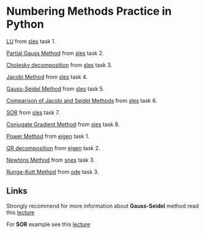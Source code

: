 # Numbering Methods Practice in Python


[LU](https://github.com/mrcracken/numbering-methods/blob/master/LU.py) from [sles](https://slemeshevsky.github.io/num-mmf/sles/html/._sles-FlatUI003.html#sles:sles-tasks:piv) task 1.<br>

[Partial Gauss Method](https://github.com/mrcracken/numbering-methods/blob/master/PartialGaussMethod.py) from [sles](https://slemeshevsky.github.io/num-mmf/sles/html/._sles-FlatUI003.html#sles:sles-tasks:piv) task 2.

[Cholesky decomposition](https://github.com/mrcracken/numbering-methods/blob/master/Cholesky.py) from [sles](https://slemeshevsky.github.io/num-mmf/sles/html/._sles-FlatUI003.html#sles:sles-tasks:piv) task 3.<br>

[Jacobi Method](https://github.com/mrcracken/numbering-methods/blob/master/JacobiMethod.py) from [sles](https://slemeshevsky.github.io/num-mmf/sles/html/._sles-FlatUI003.html#sles:sles-tasks:piv) task 4.<br>

[Gauss-Seidel Method](https://github.com/mrcracken/numbering-methods/blob/master/GaussSeidelMethod.py) from [sles](https://slemeshevsky.github.io/num-mmf/sles/html/._sles-FlatUI003.html#sles:sles-tasks:piv) task 5.<br>

[Comparison of Jacobi and Seidel Methods](https://github.com/mrcracken/numbering-methods/blob/master/JacobiSeidelCompare.py) from [sles](https://slemeshevsky.github.io/num-mmf/sles/html/._sles-FlatUI003.html#sles:sles-tasks:piv) task 6.<br>

[SOR](https://github.com/mrcracken/numbering-methods/blob/master/SOR.py) from [sles](https://slemeshevsky.github.io/num-mmf/sles/html/._sles-FlatUI003.html#sles:sles-tasks:piv) task 7.<br>

[Conjugate Gradient Method](https://github.com/mrcracken/numbering-methods/blob/master/ConjugateGradient.py)  from [sles](https://slemeshevsky.github.io/num-mmf/sles/html/._sles-FlatUI003.html#sles:sles-tasks:piv) task 8.<br>

[Power Method](https://github.com/mrcracken/numbering-methods/blob/master/PowerMethod.py) from [eigen](https://slemeshevsky.github.io/num-mmf/eigen/html/._eigen-FlatUI001.html#eigen:tasks:degree_max) task 1.<br>

[QR decomposition](https://github.com/mrcracken/numbering-methods/blob/master/QR.py) from [eigen](https://slemeshevsky.github.io/num-mmf/eigen/html/._eigen-FlatUI001.html#eigen:tasks:degree_max) task 2.<br>

[Newtons Method](https://github.com/mrcracken/numbering-methods/blob/master/NewtonsMethod.py) from [snes](https://slemeshevsky.github.io/num-mmf/snes/html/._snes-FlatUI002.html#snes:tasks:newton_sys) task 3.<br>

[Runge-Kutt Method](https://github.com/mrcracken/numbering-methods/blob/master/MethodRunge-Kutta.py) from [ode](https://slemeshevsky.github.io/num-mmf/ode/html/._ode-FlatUI001.html#ode:tasks:rk) task 3.<br>

## Links

Strongly recommend for more information about <b>Gauss-Seidel</b> method read this <a href="https://docdro.id/GVHc6iY">lecture</a>

For <b>SOR</b> example see this <a href="https://www.docdroid.net/sZxwHhO/asor.pdf">lecture</a>
